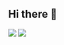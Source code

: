 ## Hi there 👋

<!--
**silbull/silbull** is a ✨ _special_ ✨ repository because its `README.md` (this file) appears on your GitHub profile.

Here are some ideas to get you started:

- 🔭 I’m currently working on ...
- 🌱 I’m currently learning ...
- 👯 I’m looking to collaborate on ...
- 🤔 I’m looking for help with ...
- 💬 Ask me about ...
- 📫 How to reach me: ...
- 😄 Pronouns: ...
- ⚡ Fun fact: ...
-->

![](https://github-readme-stats.vercel.app/api?username=silbull&show_icons=true&theme=transparent&hide_border=true&hide_rank=true)
![](https://github-readme-stats.vercel.app/api/top-langs/?username=silbull&layout=compact&theme=transparent&hide_border=true)
